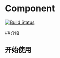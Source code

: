 # Component

[![Build Status](https://travis-ci.com/taoxm310/travistest.svg?branch=master)](https://travis-ci.com/taoxm310/travistest)

##介绍

## 开始使用
